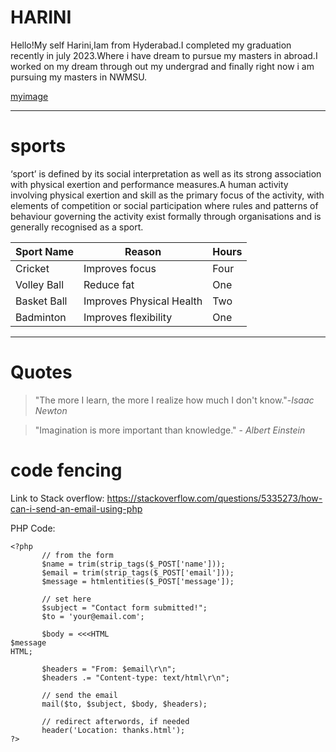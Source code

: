 # HARINI #
Hello!My self Harini,Iam from Hyderabad.I completed my graduation recently in july 2023.Where i have dream to pursue my masters in abroad.I worked on my dream through out my undergrad and finally right now i am pursuing my masters in NWMSU.

[myimage](image/My_image.jpg)

****

# sports
‘sport’ is defined by its social interpretation as well as its strong association with physical exertion and performance measures.A human activity involving physical exertion and skill as the primary focus of the activity, with elements of competition or social participation where rules and patterns of behaviour governing the activity exist formally through organisations and is generally recognised as a sport.

|Sport Name|Reason|Hours|
|----------|------|-----|
|Cricket|Improves focus|Four|
|Volley Ball|Reduce fat|One|
|Basket Ball|Improves Physical Health|Two|
|Badminton|Improves flexibility|One|

****

# Quotes

>"The more I learn, the more I realize how much I don't know."-*Isaac Newton*

>"Imagination is more important than knowledge." - *Albert Einstein*

# code fencing

Link to Stack overflow:
https://stackoverflow.com/questions/5335273/how-can-i-send-an-email-using-php


PHP Code:
```
<?php
       // from the form
       $name = trim(strip_tags($_POST['name']));
       $email = trim(strip_tags($_POST['email']));
       $message = htmlentities($_POST['message']);

       // set here
       $subject = "Contact form submitted!";
       $to = 'your@email.com';

       $body = <<<HTML
$message
HTML;

       $headers = "From: $email\r\n";
       $headers .= "Content-type: text/html\r\n";

       // send the email
       mail($to, $subject, $body, $headers);

       // redirect afterwords, if needed
       header('Location: thanks.html');
?>
